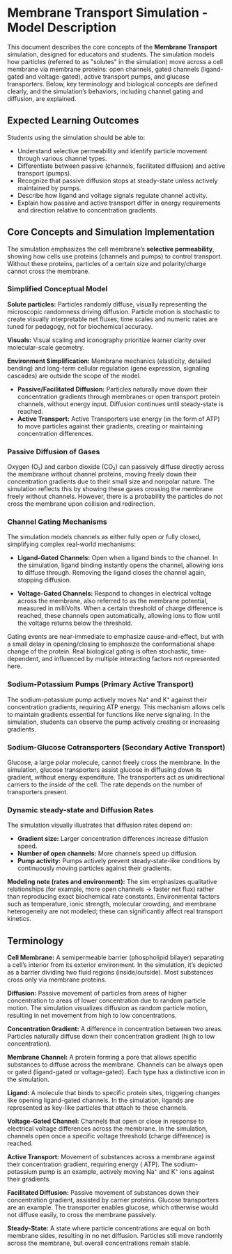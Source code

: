 # Membrane Transport Simulation - Model Description

This document describes the core concepts of the **Membrane Transport** simulation, designed for educators and students.
The simulation models how particles (referred to as "solutes" in the simulation) move across a cell membrane via membrane proteins: open channels, gated channels
(ligand-gated and voltage-gated), active transport pumps, and glucose transporters. Below, key terminology and biological
concepts are defined clearly, and the simulation’s behaviors, including channel gating and diffusion, are explained.

## Expected Learning Outcomes

Students using the simulation should be able to:

- Understand selective permeability and identify particle movement through various channel types.
- Differentiate between passive (channels, facilitated diffusion) and active transport (pumps).
- Recognize that passive diffusion stops at steady-state unless actively maintained by pumps.
- Describe how ligand and voltage signals regulate channel activity.
- Explain how passive and active transport differ in energy requirements and direction relative to concentration
  gradients.

## Core Concepts and Simulation Implementation

The simulation emphasizes the cell membrane’s **selective permeability**, showing how cells use proteins (channels and
pumps) to control transport. Without these proteins, particles of a certain size and polarity/charge cannot cross the
membrane.

### Simplified Conceptual Model

**Solute particles:** Particles randomly diffuse, visually representing the microscopic randomness driving diffusion. Particle motion is stochastic to create visually interpretable net fluxes; time scales and numeric rates are tuned for pedagogy, not for biochemical accuracy.

**Visuals:** Visual scaling and iconography prioritize learner clarity over molecular-scale geometry.

**Environment Simplification:** Membrane mechanics (elasticity, detailed bending) and long-term cellular regulation (gene expression, signaling cascades) are outside the scope of the model.

- **Passive/Facilitated Diffusion:** Particles naturally move down their concentration gradients through membranes or open transport protein channels, without energy input. Diffusion continues until steady-state is reached.
- **Active Transport:** Active Transporters use energy (in the form of ATP) to move particles against their gradients, creating or maintaining concentration differences.

### Passive Diffusion of Gases

Oxygen (O₂) and carbon dioxide (CO₂) can passively diffuse directly across the membrane without channel proteins, moving
freely down their concentration gradients due to their small size and nonpolar nature. The simulation reflects this by
showing these gases crossing the membrane freely without channels. However, there is a probability the particles do not cross the membrane upon collision and redirection.

### Channel Gating Mechanisms

The simulation models channels as either fully open or fully closed, simplifying complex real-world mechanisms:

- **Ligand-Gated Channels:** Open when a ligand binds to the channel. In the simulation, ligand binding instantly opens the channel, allowing ions to diffuse through. Removing the ligand closes the channel again, stopping diffusion.

- **Voltage-Gated Channels:** Respond to changes in electrical voltage across the membrane, also referred to as the membrane   potential, measured in milliVolts. When a certain threshold of charge difference is reached, these channels open automatically, allowing ions to flow until the voltage returns below the threshold.

Gating events are near-immediate to emphasize cause-and-effect, but with a small delay in opening/closing to emphasize the conformational shape change of the protein. Real biological gating is often stochastic, time-dependent, and influenced by multiple interacting factors not represented here.

### Sodium-Potassium Pumps (Primary Active Transport)

The sodium-potassium pump actively moves Na⁺ and K⁺ against their concentration gradients, requiring ATP energy. This
mechanism allows cells to maintain gradients essential for functions like nerve signaling. In the simulation, students
can observe the pump actively creating or increasing gradients.

### Sodium-Glucose Cotransporters (Secondary Active Transport)

Glucose, a large polar molecule, cannot freely cross the membrane. In the simulation, glucose transporters assist
glucose in diffusing down its gradient, without energy expenditure. The transporters act as unidirectional carriers to the inside of the cell. The rate depends on the number of transporters present.

### Dynamic steady-state and Diffusion Rates

The simulation visually illustrates that diffusion rates depend on:

- **Gradient size:** Larger concentration differences increase diffusion speed.
- **Number of open channels:** More channels speed up diffusion.
- **Pump activity:** Pumps actively prevent steady-state-like conditions by continuously moving particles against their gradients.

**Modeling note (rates and environment):** The sim emphasizes qualitative relationships (for example, more open channels → faster net flux) rather than reproducing exact biochemical rate constants. Environmental factors such as temperature, ionic strength, molecular crowding, and membrane heterogeneity are not modeled; these can significantly affect real transport kinetics.

## Terminology

**Cell Membrane:** A semipermeable barrier (phospholipid bilayer) separating a cell’s interior from its exterior
environment. In the simulation, it’s depicted as a barrier dividing two fluid regions (inside/outside). Most substances
cross only via membrane proteins.

**Diffusion:** Passive movement of particles from areas of higher concentration to areas of lower concentration due to
random particle motion. The simulation visualizes diffusion as random particle motion, resulting in net movement from
high to low concentrations.

**Concentration Gradient:** A difference in concentration between two areas. Particles naturally diffuse down their
concentration gradient (high to low concentration).

**Membrane Channel:** A protein forming a pore that allows specific substances to diffuse across the membrane. Channels
can be always open or gated (ligand-gated or voltage-gated). Each type has a distinctive icon in the simulation.

**Ligand:** A molecule that binds to specific protein sites, triggering changes like opening ligand-gated channels. In
the simulation, ligands are represented as key-like particles that attach to these channels.

**Voltage-Gated Channel:** Channels that open or close in response to electrical voltage differences across the
membrane. In the simulation, channels open once a specific voltage threshold (charge difference) is reached.

**Active Transport:** Movement of substances across a membrane against their concentration gradient, requiring energy (
ATP). The sodium-potassium pump is an example, actively moving Na⁺ and K⁺ ions against their gradients.

**Facilitated Diffusion:** Passive movement of substances down their concentration gradient, assisted by carrier
proteins. Glucose transporters are an example. The transporter enables glucose, which otherwise would not diffuse
easily, to cross the membrane passively.

**Steady-State:** A state where particle concentrations are equal on both membrane sides, resulting in no net diffusion.
Particles still move randomly across the membrane, but overall concentrations remain stable.
